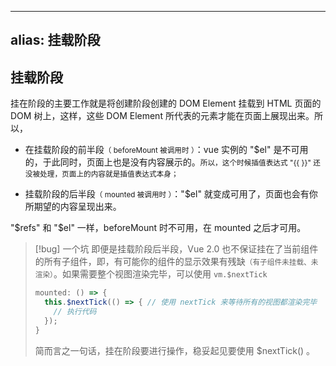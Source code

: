 
---
alias: 挂载阶段
---

## 挂载阶段

挂在阶段的主要工作就是将创建阶段创建的 DOM Element 挂载到 HTML 页面的 DOM 树上，这样，这些 DOM Element 所代表的元素才能在页面上展现出来。所以，

- 在挂载阶段的前半段<small>（ beforeMount 被调用时 ）</small>：vue 实例的 "\$el" 是不可用的，于此同时，页面上也是没有内容展示的。<small>所以，这个时候插值表达式 "{{ }}" 还没被处理，页面上的内容就是插值表达式本身；</small>

- 挂载阶段的后半段<small>（ mounted 被调用时 ）</small>："\$el" 就变成可用了，页面也会有你所期望的内容呈现出来。

"\$refs" 和 "\$el" 一样，beforeMount 时不可用，在 mounted 之后才可用。

> [!bug] 一个坑
> 即便是挂载阶段后半段，Vue 2.0 也不保证挂在了当前组件的所有子组件，即，有可能你的组件的显示效果有残缺<small>（有子组件未挂载、未渲染）</small>。如果需要整个视图渲染完毕，可以使用 `vm.$nextTick` 
> 
>  ```js
>  mounted: () => {
>    this.$nextTick(() => { // 使用 nextTick 来等待所有的视图都渲染完毕
>      // 执行代码
>    });
>  }
>  ```
> 
> 简而言之一句话，挂在阶段要进行操作，稳妥起见要使用 $nextTick() 。
